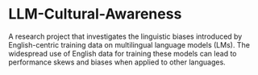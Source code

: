 # LLM-Cultural-Awareness
A research project that investigates the linguistic biases introduced by English-centric training data on multilingual language models (LMs). The widespread use of English data for training these models can lead to performance skews and biases when applied to other languages.
